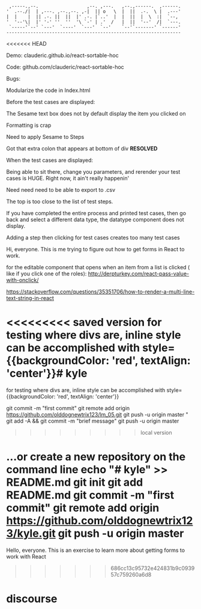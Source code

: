 
     ,-----.,--.                  ,--. ,---.   ,--.,------.  ,------.
    '  .--./|  | ,---. ,--.,--. ,-|  || o   \  |  ||  .-.  \ |  .---'
    |  |    |  || .-. ||  ||  |' .-. |`..'  |  |  ||  |  \  :|  `--, 
    '  '--'\|  |' '-' ''  ''  '\ `-' | .'  /   |  ||  '--'  /|  `---.
     `-----'`--' `---'  `----'  `---'  `--'    `--'`-------' `------'
    ----------------------------------------------------------------- 

<<<<<<< HEAD


Demo: clauderic.github.io/react-sortable-hoc

Code: github.com/clauderic/react-sortable-hoc




Bugs:

Modularize the code in Index.html

Before the test cases are displayed:

The Sesame text box does not by default display the item you clicked on

Formatting is crap

Need to apply Sesame to Steps

Got that extra colon that appears at bottom of div  **RESOLVED**

When the test cases are displayed:

Being able to sit there, change you parameters, and rerender your test cases is HUGE. Right now, it ain't really happenin'

Need need need to be able to export to .csv

The top is too close to the list of test steps.

If you have completed the entire process and printed test cases, then go back and select a different data type, the datatype component
does not display.

Adding a step then clicking for test cases creates too many test cases 





Hi, everyone.  This is me trying to figure out how to get forms in React to work. 



for the editable component that opens when an item from a list is clicked ( like if you click one of the roles):
http://derpturkey.com/react-pass-value-with-onclick/


https://stackoverflow.com/questions/35351706/how-to-render-a-multi-line-text-string-in-react



<<<<<<<<< saved version
for testing where divs are, inline style can be accomplished with style={{backgroundColor: 'red', textAlign: 'center'}}# kyle
=========
for testing where divs are, inline style can be accomplished with style={{backgroundColor: 'red', textAlign: 'center'}}


git commit -m "first commit"
git remote add origin https://github.com/olddognewtrix123/lm_05.git
git push -u origin master
"
git add -A && git commit -m "brief message"
git push -u origin master
>>>>>>>>> local version

…or create a new repository on the command line
echo "# kyle" >> README.md
git init
git add README.md
git commit -m "first commit"
git remote add origin https://github.com/olddognewtrix123/kyle.git
git push -u origin master
=======
Hello, everyone.  This is an exercise to learn more about getting forms to work with React
>>>>>>> 686cc13c95732e424831b9c093957c759260a6d8
# discourse
